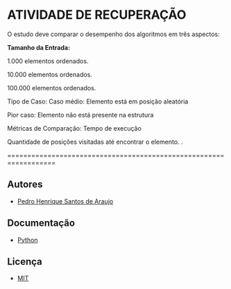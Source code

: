 
# ATIVIDADE DE RECUPERAÇÃO

O estudo deve comparar o desempenho dos algoritmos em três aspectos:

**Tamanho da Entrada:**

1.000 elementos ordenados.

10.000 elementos ordenados.

100.000 elementos ordenados.

Tipo de Caso:
Caso médio: Elemento está em posição aleatória

Pior caso: Elemento não está presente na estrutura

 Métricas de Comparação:
Tempo de execução

Quantidade de posições visitadas até encontrar o elemento. .

==================================================================



## Autores

- [Pedro Henrique Santos de Araujo](https://github.com/PedroHenriqueAraujo18)



## Documentação

- [Python](https://docs.python.org/3/)



## Licença

- [MIT](https://choosealicense.com/licenses/mit/)


